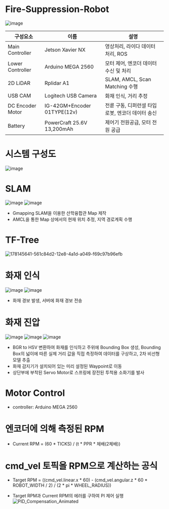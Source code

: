 # Fire-Suppression-Robot
![image](https://user-images.githubusercontent.com/86957779/185987023-7babd4d3-3c5d-41f4-9ef1-4cdf10b76ff5.png)


|구성요소|이름|설명|
|------|---|---|
|Main Controller|Jetson Xavier NX|영상처리, 라이다 데이터 처리, ROS|
|Lower Controller|Arduino MEGA 2560|모터 제어, 엔코더 데이터 수신 및 처리|
|2D LiDAR|Rplidar A1|SLAM, AMCL, Scan Matching 수행|
|USB CAM|Logitech USB Camera|화재 인식, 거리 추정|
|DC Encoder Motor|IG-42GM+Encoder 01TYPE(12v)|전륜 구동, 디퍼런셜 타입 로봇, 엔코더 데이터 송신|
|Battery|PowerCraft 25.6V 13,200mAh|제어기 전원공급, 모터 전원 공급|

# 시스템 구성도
![image](https://user-images.githubusercontent.com/86957779/185987694-03db2709-2f73-4166-aa3c-c3a3c595b857.png)

# SLAM
![image](https://user-images.githubusercontent.com/86957779/185987179-14475b7f-5956-483d-a58d-810789d5b1cb.png)
![image](https://user-images.githubusercontent.com/86957779/185987285-de8bdefd-3611-46f0-bb14-27bdf27525bc.png)
* Gmapping SLAM을 이용한 산학융합관 Map 제작
* AMCL을 통한 Map 상에서의 현재 위치 추정, 지역 경로계획 수행

# TF-Tree
![178145641-561c84d2-12e8-4a1d-a049-f69c97b96efb](https://user-images.githubusercontent.com/86957779/178148198-4110a3a8-0096-49ec-b073-37fc9d0b91d0.png)

# 화재 인식
![image](https://user-images.githubusercontent.com/86957779/185987081-1866f0de-ed49-4cf7-a636-a30b4db73943.png)
![image](https://user-images.githubusercontent.com/86957779/185987090-5edf1bf3-42b8-470b-a40f-ab2cb9fad946.png)
* 화재 경보 발생, 서버에 화재 경보 전송

# 화재 진압
![image](https://user-images.githubusercontent.com/86957779/185987354-9cf9e327-e6ac-44ea-a1d0-fedbe4df4210.png)
![image](https://user-images.githubusercontent.com/86957779/185987380-957c65bd-0865-4e52-951e-ffb48a62180d.png)
![image](https://user-images.githubusercontent.com/86957779/185987402-8ce67b4a-5925-4242-ae99-0610632bd6aa.png)
* BGR to HSV 변환하여 화재를 인식하고 주위에 Bounding Box 생성, Bounding Box의 넓이에 따른 실제 거리 값을 직접 측정하여 데이터를 구상하고, 2차 비선형 모델 추출
* 화재 감지기가 설치되어 있는 미리 설정된 Waypoint로 이동
* 상단부에 부착된 Servo Motor로 스프링에 장전된 투척용 소화기를 발사

# Motor Control
* controller: Arduino MEGA 2560

# 엔코더에 의해 측정된 RPM
* Current RPM = (60 * TICKS) / (t * PPR * 체배(2체배))

# cmd_vel 토픽을 RPM으로 계산하는 공식
* Target RPM = ((cmd_vel.linear.x * 60) - (cmd_vel.angular.z * 60 * ROBOT_WIDTH / 2) / (2 * pi * WHEEL_RADIUS))

* Target RPM과 Current RPM의 에러를 구하여 PI 제어 실행  
![PID_Compensation_Animated](https://user-images.githubusercontent.com/86957779/178277915-38c423bd-7814-4fe4-ab4d-f1f5d12e2d44.gif)
